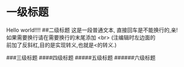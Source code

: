 # 一级标题
Hello world!!!!
##二级标题
这是一段普通文本,
直接回车是不能换行的,亲!<br>
如果需要换行请在需要换行的末尾添加 \<br>    (注编辑时左边面的<br>前加了反斜杠\,目的是实现转义,也就是<的转义.)

###三级标题
####四级标题
#####五级标题
######六级标题
